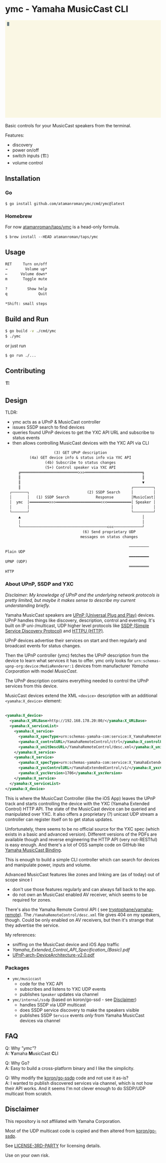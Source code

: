 # ymc - Yamaha MusicCast CLI

![YMC Demo](./ymc-demo.gif)

Basic controls for your MusicCast speakers from the terminal.

Features:

- discovery
- power on/off
- switch inputs (🏗)
- volume control

## Installation

### Go

`$ go install github.com/atamanroman/ymc/cmd/ymc@latest`

### Homebrew

For now [atamanroman/taps/ymc](https://github.com/atamanroman/homebrew-taps/blob/main/Formula/ymc.rb) is a head-only formula.

`$ brew install --HEAD atamanroman/taps/ymc`

## Usage

```text
RET     Turn on/off
→        Volume up*
←      Volume down*
m       Toggle mute

?         Show help
q              Quit

*Shift: small steps
```

## Build and Run

```sh
$ go build -v ./cmd/ymc
$ ./ymc
```

or just run

```sh
$ go run ./...
```

## Contributing

🏗

## Design

TLDR:

- ymc acts as a UPnP & MusicCast controller
- issues SSDP search to find devices
- queries found UPnP devices to get the YXC API URL and subscribe to status events
- then allows controlling MusicCast devices with the YXC API via CLI

```text
                      (3) GET UPnP description
           (4a) GET device info & status info via YXC API
                  (4b) Subscribe to status changes
                  (5+) Control speaker via YXC API
      ╔══════════════════════════>>>══════════════════════════╗
      ║                                                       ║
      ║                                                       ▼
      ║                                                  ┌─────────┐
  ┌───────┐                          (2) SSDP Search     │         │
  │       │   (1) SSDP Search            Response        │MusicCast│
  │  ymc  │━━━━━━━━━>>>━━━━━━━━━━━━━━━━━━━━<<<━━━━━━━━━━━│ Speaker │
  │       │                                              │         │
  └───────┘                                              └─────────┘
      ▲                                                       │
      │                                                       │
      └───────────────────────────────────────<<<─────────────┘
                                   (6) Send proprietary UDP
                                  messages on status changes

                                                        ─────────  Plain UDP
                                                        ━━━━━━━━━  UPNP (UDP)
                                                        ═════════  HTTP
```

### About UPnP, SSDP and YXC

_Disclaimer: My knowledge of UPnP and the underlying network protocols is pretty limited, but maybe it makes sense to
describe my current understanding briefly._

Yamaha MusicCast speakers are [UPnP (Universal Plug and Play)](https://en.wikipedia.org/wiki/Universal_Plug_and_Play)
devices.
UPnP handles things like discovery, description, control and eventing.
It's built on IP uni-/multicast, UDP higher level protocols
like [SSDP (Simple Service Discovery Protocol)](https://en.wikipedia.org/wiki/Simple_Service_Discovery_Protocol)
and [HTTPU (HTTP)](https://en.wikipedia.org/wiki/Universal_Plug_and_Play#Protocol).

UPnP devices advertise their services on start and then regularly and broadcast events for status changes.

Then the UPnP controller (ymc) fetches the UPnP description from the device to learn what services it has to offer.
ymc only looks for `urn:schemas-upnp-org:device:MediaRenderer:1` devices from manufacturer _Yamaha Corporation_ with
model _MusicCast_.

The UPnP description contains everything needed to control the UPnP services from this device.

MusicCast devices extend the XML `<device>` description with an additional `<yamaha:X_device>` element:

```xml

<yamaha:X_device>
  <yamaha:X_URLBase>http://192.168.178.20:80/</yamaha:X_URLBase>
  <yamaha:X_serviceList>
    <yamaha:X_service>
      <yamaha:X_specType>urn:schemas-yamaha-com:service:X_YamahaRemoteControl:1</yamaha:X_specType>
      <yamaha:X_controlURL>/YamahaRemoteControl/ctrl</yamaha:X_controlURL>
      <yamaha:X_unitDescURL>/YamahaRemoteControl/desc.xml</yamaha:X_unitDescURL>
    </yamaha:X_service>
    <yamaha:X_service>
      <yamaha:X_specType>urn:schemas-yamaha-com:service:X_YamahaExtendedControl:1</yamaha:X_specType>
      <yamaha:X_yxcControlURL>/YamahaExtendedControl/v1/</yamaha:X_yxcControlURL>
      <yamaha:X_yxcVersion>1706</yamaha:X_yxcVersion>
    </yamaha:X_service>
  </yamaha:X_serviceList>
</yamaha:X_device>
```

This is where the MusicCast Controller (like the iOS App) leaves the UPnP track and starts controlling the device with
the YXC (Yamaha Extended Control) HTTP API.
The state of the MusicCast device can be queried and manipulated over YXC.
It also offers a proprietary (?) unicast UDP stream a controller can register itself on to get status updates.

Unfortunately, there seems to be no official source for the YXC spec (which exists in a basic and advanced version).
Different versions of the PDFs are available though and reverse engineering the HTTP API (very not-RESTful) is easy
enough.
And there's a lot of OSS sample code on GitHub
like [Yamaha MusicCast Binding](https://github.com/coop-git/YamahaMusicCast).

This is enough to build a simple CLI controller which can search for devices and manipulate power, inputs and volume.

Advanced MusicCast features like zones and linking are (as of today) out of scope since I

- don't use those features regularly and can always fall back to the app.
- do not own an MusicCast enabled AV receiver, which seems to be required for zones.

There's also the Yamaha Remote Control API (
see [tryptophane/yamaha-remote](https://github.com/tryptophane/yamaha-remote)).
The `/YamahaRemoteControl/desc.xml` file gives 404 on my speakers, though.
Could be only enabled on AV receivers, but then it's strange that they advertise the service.

My references:

- sniffing on the MusicCast device and iOS App traffic
- *Yamaha_Extended_Control_API_Specification_(Basic).pdf*
- [UPnP-arch-DeviceArchitecture-v2.0.pdf](https://openconnectivity.org/upnp-specs/UPnP-arch-DeviceArchitecture-v2.0-20200417.pdf)

### Packages

- `ymc/musiccast`
  - code for the YXC API
  - subscribes and listens to YXC UDP events
  - publishes `Speaker` updates via channel
- `ymc/internal/ssdp` (based on koron/go-ssd - see [Disclaimer](#disclaimer))
  - handles SSDP via UDP multicast
  - does SSDP service discovery to make the speakers visible
  - publishes SSDP `Service` events *only* from Yamaha MusicCast devices via channel

## FAQ

Q: Why _"ymc"_? \
A: **Y**amaha **M**usicCast **C**LI

Q: Why Go? \
A: Easy to build a cross-platform binary and I like the simplicity.

Q: Why modify the [koron/go-ssdp](https://github.com/koron/go-ssdp) code and not use it as-is? \
A: I wanted to publish discovered services via channel, which is not how their API works.
And it seems I'm not clever enough to do SSDP/UDP multicast from scratch.

## Disclaimer

This repository is not affiliated with Yamaha Corporation.

Most of the UDP multicast code is copied and then altered from [koron/go-ssdp](https://github.com/koron/go-ssdp).

See [LICENSE-3RD-PARTY](./LICENSE-THIRD-PARTY) for licensing details.

Use on your own risk.
